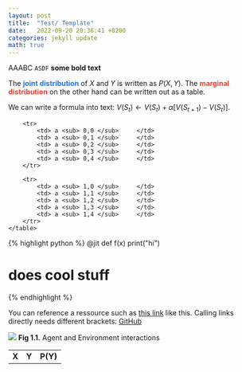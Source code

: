 ```yaml
---
layout: post
title:  "Test/ Template"
date:   2022-09-20 20:36:41 +0200
categories: jekyll update
math: true
---
```


<!-- Normal Text and Highlights -->
AAABC `ASDF` __some bold text__

<!-- Text with Colors -->
The <strong style="color: #1E72E7">joint distribution</strong> of $X$ and $Y$ is written as $P(X, Y)$.
The <strong style="color: #ED412D">marginal distribution</strong> on the other hand can be written out as a table.

<!-- Math Text -->
We can write a formula into text: $V(S_t) \gets V(S_t) + \alpha [ V(S_{t+1}) - V(S_t) ]$.

<!-- Tables -->
<div class="table-wrap">
    <table class="prob-table">
        <tr>
            <td>             <strong> X     </strong> </td>
            <td colspan="3"> <strong> Y     </strong> </td>
            <td>             <strong> P(Y)  </strong> </td>
        </tr>
        
        <tr>
            <td> a <sub> 0,0 </sub>     </td>
            <td> a <sub> 0,1 </sub>     </td>
            <td> a <sub> 0,2 </sub>     </td>
            <td> a <sub> 0,3 </sub>     </td>
            <td> a <sub> 0,4 </sub>     </td>
        </tr>

        <tr>
            <td> a <sub> 1,0 </sub>     </td>
            <td> a <sub> 1,1 </sub>     </td>
            <td> a <sub> 1,2 </sub>     </td>
            <td> a <sub> 1,3 </sub>     </td>
            <td> a <sub> 1,4 </sub>     </td>
        </tr>
    </table>
</div>

<!-- Code Box -->
{% highlight python %}
@jit
def f(x)
    print("hi")
# does cool stuff
{% endhighlight %}


<!-- In-Text Citing -->
You can reference a ressource such as [this link][myreference-1] like this.
Calling links directly needs different brackets: [GitHub](https://github.com)


<!-- Images -->
<div class="img-block" style="width: 800px;">
    <img src="/images/lofi_art.png"/>
    <span><strong>Fig 1.1.</strong> Agent and Environment interactions</span>
</div>


<!-- References -->
[myreference-1]: https://www.youtube.com/watch?v=dQw4w9WgXcQ